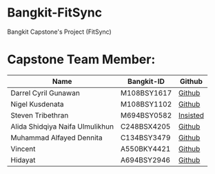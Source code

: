 # Bangkit-FitSync
Bangkit Capstone's Project (FitSync)

# Capstone Team Member:
<table>
    <thead>
        <tr>
            <th>Name</th>
            <th>Bangkit-ID</th>
            <th>Github</th>
        </tr>
    </thead>
    <tbody>
        <tr>
            <td>Darrel Cyril Gunawan</td>
            <td>M108BSY1617</td>
            <td><a href="#">Github</a></td>
        </tr>
        <tr>
            <td>Nigel Kusdenata</td>
            <td>M108BSY1102</td>
            <td><a href="#">Github</a></td>
        </tr>
        <tr>
            <td>Steven Tribethran</td>
            <td>M694BSY0582</td>
            <td><a href="https://github.com/Insisted">Insisted</a></td>
        </tr>
        <tr>
            <td>Alida Shidqiya Naifa Ulmulikhun</td>
            <td>C248BSX4205</td>
            <td><a href="#">Github</a></td>
        </tr>
        <tr>
            <td>Muhammad Alfayed Dennita</td>
            <td>C134BSY3479</td>
            <td><a href="#">Github</a></td>
        </tr>
        <tr>
            <td>Vincent</td>
            <td>A550BKY4421</td>
            <td><a href="#">Github</a></td>
        </tr>
        <tr>
            <td>Hidayat</td>
            <td>A694BSY2946</td>
            <td><a href="#">Github</a></td>
        </tr>
    </tbody>
</table>